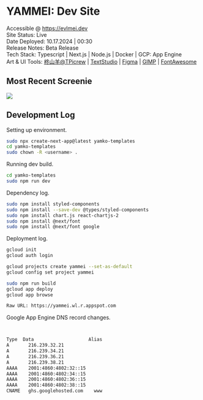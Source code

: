 <h1>YAMMEI: Dev Site</h1>

Accessible @ <a href='https://evlmei.dev'>https://evlmei.dev</a><br>
Site Status: Live<br>
Date Deployed: 10.17.2024 | 00:30<br>
Release Notes: Beta Release<br>
Tech Stack: Typescript | Next.js | Node.js | Docker | GCP: App Engine<br>
Art & UI Tools:  [柊山羊@TPicrew](https://picrew.me/ja/image_maker/197705)  | [TextStudio](https://www.textstudio.com/logo/bubble-style-3d-text-155) | [Figma](https://www.figma.com/design/MeCSc6lsmZkTEV3VXK7PB9/Untitled?node-id=0-1&t=Vd3kHDi6YENZzVjr-1) | [GIMP](https://www.gimp.org/downloads/thanks.html) | [FontAwesome](https://fontawesome.com/)

<h2>Most Recent Screenie</h2>

<img src='https://github.com/yammei/yamko/blob/main/Screenshot%202024-10-17%20at%2000.34.19.png'/>

<h2>Development Log</h2>

Setting up environment.

```bash
sudo npx create-next-app@latest yamko-templates
cd yamko-templates
sudo chown -R <username> .
```

Running dev build.

```bash
cd yamko-templates
sudo npm run dev
```

Dependency log.

```bash
sudo npm install styled-components
sudo npm install --save-dev @types/styled-components
sudo npm install chart.js react-chartjs-2
sudo npm install @next/font
sudo npm install @next/font google
```

Deployment log.

```bash
gcloud init
gcloud auth login

gcloud projects create yammei --set-as-default
gcloud config set project yammei

sudo npm run build
gcloud app deploy
gcloud app browse

Raw URL: https://yammei.wl.r.appspot.com
```

Google App Engine DNS record changes.

```bash


Type  Data                    Alias
A	    216.239.32.21
A	    216.239.34.21
A	    216.239.36.21
A	    216.239.38.21
AAAA	2001:4860:4802:32::15
AAAA	2001:4860:4802:34::15
AAAA	2001:4860:4802:36::15
AAAA	2001:4860:4802:38::15
CNAME	ghs.googlehosted.com    www
```
